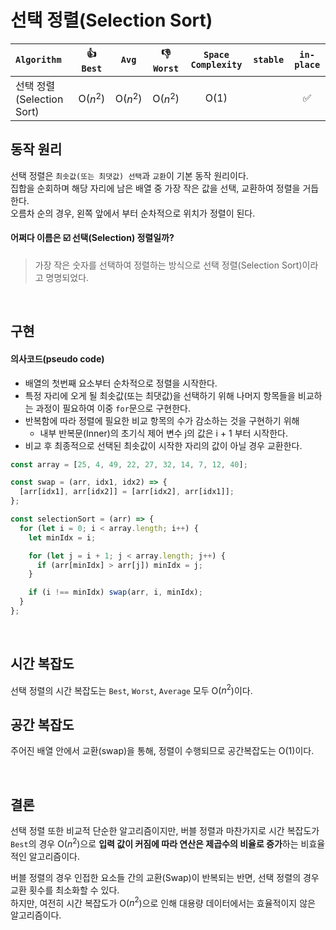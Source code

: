# 선택 정렬(Selection Sort)  

| `Algorithm` | :thumbsup: `Best` | `Avg` | :thumbsdown: `Worst` | `Space Complexity` | `stable`| `in-place` |
| :---      |   :----:  |   :----:   |   :----:   |   :----:   |   :----:   |   :----:   |
| 선택 정렬(Selection Sort)   | O($n^2$) | O($n^2$) | O($n^2$) | O(1) | | :white_check_mark: |

## 동작 원리 

선택 정렬은 `최솟값(또는 최댓값) 선택`과 `교환`이 기본 동작 원리이다.  
집합을 순회하며 해당 자리에 남은 배열 중 가장 작은 값을 선택, 교환하여 정렬을 거듭한다.  
오름차 순의 경우, 왼쪽 앞에서 부터 순차적으로 위치가 정렬이 된다.   

#### 어쩌다 이름은 :ballot_box_with_check: 선택(Selection) 정렬일까?  
> 가장 작은 숫자를 선택하여 정렬하는 방식으로 선택 정렬(Selection Sort)이라고 명명되었다.   

<br>

## 구현 
#### 의사코드(pseudo code)
- 배열의 첫번째 요소부터 순차적으로 정렬을 시작한다.
- 특정 자리에 오게 될 최솟값(또는 최댓값)을 선택하기 위해 나머지 항목들을 비교하는 과정이 필요하여 이중 `for`문으로 구현한다.  
- 반복함에 따라 정렬에 필요한 비교 항목의 수가 감소하는 것을 구현하기 위해 
    - 내부 반복문(Inner)의 초기식 제어 변수 j의 값은 i + 1 부터 시작한다. 
- 비교 후 최종적으로 선택된 최솟값이 시작한 자리의 값이 아닐 경우 교환한다. 

```js
const array = [25, 4, 49, 22, 27, 32, 14, 7, 12, 40];

const swap = (arr, idx1, idx2) => {
  [arr[idx1], arr[idx2]] = [arr[idx2], arr[idx1]];
};

const selectionSort = (arr) => {
  for (let i = 0; i < array.length; i++) {
    let minIdx = i;

    for (let j = i + 1; j < array.length; j++) {
      if (arr[minIdx] > arr[j]) minIdx = j;
    }

    if (i !== minIdx) swap(arr, i, minIdx);
  }
};
```

<br>

## 시간 복잡도 
선택 정렬의 시간 복잡도는 `Best`, `Worst`, `Average` 모두 O($n^2$)이다.  


## 공간 복잡도 
주어진 배열 안에서 교환(swap)을 통해, 정렬이 수행되므로 공간복잡도는 O(1)이다.

<br>

## 결론 
선택 정렬 또한 비교적 단순한 알고리즘이지만, 버블 정렬과 마찬가지로 시간 복잡도가 `Best`의 경우 O($n^2$)으로 **입력 값이 커짐에 따라 연산은 제곱수의 비율로 증가**하는 비효율적인 알고리즘이다. 

버블 정렬의 경우 인접한 요소들 간의 교환(Swap)이 반복되는 반면, 선택 정렬의 경우 교환 횟수를 최소화할 수 있다.  
하지만, 여전히 시간 복잡도가 O($n^2$)으로 인해 대용량 데이터에서는 효율적이지 않은 알고리즘이다.
